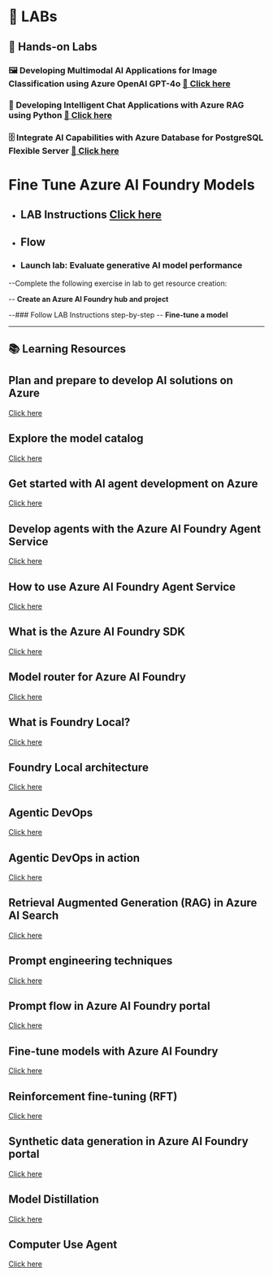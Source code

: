 # 🧪 **LABs**

## 🧠 **Hands-on Labs**

### 🖼️ Developing Multimodal AI Applications for Image Classification using Azure OpenAI GPT-4o  [🔗 Click here](https://github.com/upskillsgenai/LTI-Day-1)

### 💬 Developing Intelligent Chat Applications with Azure RAG using Python  [🔗 Click here](https://cloudthat.learnondemand.net/](https://cloudthat.learnondemand.net/Lab/74511?instructionSetLang=en&classId=716568))

### 🗄️ Integrate AI Capabilities with Azure Database for PostgreSQL Flexible Server  [🔗 Click here](https://microsoftlearning.github.io/mslearn-postgresql/Instructions/Labs/16-analyze-sentiment.html)

# Fine Tune Azure AI Foundry Models

- ## LAB Instructions [Click here](https://microsoftlearning.github.io/mslearn-ai-studio/Instructions/05-Finetune-model.html)

- ## Flow

- ### Launch lab: Evaluate generative AI model performance
--Complete the following exercise in lab to get resource creation:

-- **Create an Azure AI Foundry hub and project**

--### Follow LAB Instructions step-by-step
-- **Fine-tune a model**

---

## 📚 **Learning Resources**

## Plan and prepare to develop AI solutions on Azure
[Click here](https://learn.microsoft.com/en-in/training/modules/prepare-azure-ai-development/)

## Explore the model catalog
[Click here](https://learn.microsoft.com/en-in/training/modules/explore-models-azure-ai-studio/2-select-model/?ns-enrollment-type=learningpath&ns-enrollment-id=learn.wwl.create-custom-copilots-ai-studio)

## Get started with AI agent development on Azure
[Click here](https://learn.microsoft.com/en-in/training/paths/develop-ai-agents-on-azure/)

## Develop agents with the Azure AI Foundry Agent Service
[Click here](https://learn.microsoft.com/en-in/training/modules/develop-ai-agent-azure/4-when-use-agent-service/?ns-enrollment-type=learningpath&ns-enrollment-id=learn.wwl.develop-ai-agent-on-azure)

## How to use Azure AI Foundry Agent Service
[Click here](https://learn.microsoft.com/en-in/training/paths/develop-ai-agents-on-azure/)

## What is the Azure AI Foundry SDK
[Click here](https://learn.microsoft.com/en-in/training/modules/ai-foundry-sdk/02-azure-ai-foundry-sdk/?ns-enrollment-type=learningpath&ns-enrollment-id=learn.wwl.create-custom-copilots-ai-studio)

## Model router for Azure AI Foundry
[Click here](https://learn.microsoft.com/en-us/azure/ai-foundry/openai/concepts/model-router)

## What is Foundry Local?
[Click here](https://learn.microsoft.com/en-us/azure/ai-foundry/foundry-local/what-is-foundry-local)

## Foundry Local architecture
[Click here](https://learn.microsoft.com/en-us/azure/ai-foundry/foundry-local/concepts/foundry-local-architecture?source=recommendations)

## Agentic DevOps
[Click here](https://azure.microsoft.com/en-us/blog/agentic-devops-evolving-software-development-with-github-copilot-and-microsoft-azure/)

## Agentic DevOps in action
[Click here](https://developer.microsoft.com/blog/reimagining-every-phase-of-the-developer-lifecycle#:~:text=At%20Microsoft%20Build%20last%20week,NET%20and%20Java)

## Retrieval Augmented Generation (RAG) in Azure AI Search
[Click here](https://learn.microsoft.com/en-us/azure/search/retrieval-augmented-generation-overview?tabs=docs)

## Prompt engineering techniques
[Click here](https://learn.microsoft.com/en-us/azure/ai-foundry/openai/concepts/prompt-engineering)

## Prompt flow in Azure AI Foundry portal
[Click here](https://learn.microsoft.com/en-us/azure/ai-foundry/concepts/prompt-flow)

## Fine-tune models with Azure AI Foundry
[Click here](https://learn.microsoft.com/en-us/azure/ai-foundry/concepts/fine-tuning-overview)

## Reinforcement fine-tuning (RFT)
[Click here](https://learn.microsoft.com/en-us/azure/ai-foundry/openai/how-to/reinforcement-fine-tuning)

## Synthetic data generation in Azure AI Foundry portal
[Click here](https://learn.microsoft.com/en-us/azure/ai-foundry/concepts/concept-synthetic-data)

## Model Distillation
[Click here](https://learn.microsoft.com/en-us/samples/azure/azureml-examples/azureml-model-distillation/)

## Computer Use Agent
[Click here](https://learn.microsoft.com/en-us/azure/ai-foundry/openai/how-to/computer-use?tabs=python)
